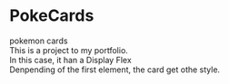 # PokeCards
 pokemon cards <br>
This is a project to my portfolio. <br>
In this case, it han a Display Flex <br>
Denpending of the first element, the card get othe style.
